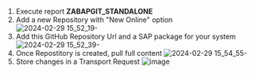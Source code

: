 1. Execute report **ZABAPGIT_STANDALONE**
2. Add a new Repository with "New Online" option 
![2024-02-29 15_52_19-](https://github.com/Mango-CorpGitHub/TransportManagementTool/assets/158566836/71909d3a-9de2-4623-b37e-5c70ef6aba68)
3. Add this GitHub Repository Url and a SAP package for your system 
![2024-02-29 15_52_39-](https://github.com/Mango-CorpGitHub/TransportManagementTool/assets/158566836/d1353e73-bb6f-4ff8-a2c9-d9a11130c57e)
4. Once Repostitory is created, pull full content
   ![2024-02-29 15_54_55-](https://github.com/Mango-CorpGitHub/TransportManagementTool/assets/158566836/354a04e3-2245-4935-b4e5-847102bbb548)
5. Store changes in a Transport Request 
![image](https://github.com/Mango-CorpGitHub/TransportManagementTool/assets/158566836/7eff3771-08e8-4c09-a988-fd4ce41f4cd5)

